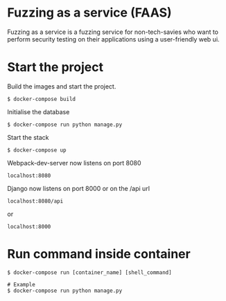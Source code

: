 # Fuzzing as a service (FAAS)

Fuzzing as a service is a fuzzing service for non-tech-savies who want to perform
security testing on their applications using a user-friendly web ui.


# Start the project

Build the images and start the project.

```
$ docker-compose build
```

Initialise the database

```
$ docker-compose run python manage.py
```

Start the stack

```
$ docker-compose up
```

Webpack-dev-server now listens on port 8080

```
localhost:8080
```

Django now listens on port 8000 or on the /api url

```
localhost:8080/api
```
or
```
localhost:8000
```

# Run command inside container

```
$ docker-compose run [container_name] [shell_command]

# Example
$ docker-compose run python manage.py
```




